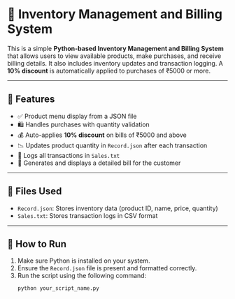# 🛒 Inventory Management and Billing System

This is a simple **Python-based Inventory Management and Billing System** that allows users to view available products, make purchases, and receive billing details. It also includes inventory updates and transaction logging. A **10% discount** is automatically applied to purchases of ₹5000 or more.

---

## 🔧 Features

- ✅ Product menu display from a JSON file
- 🛍️ Handles purchases with quantity validation
- 💰 Auto-applies **10% discount** on bills of ₹5000 and above
- 📉 Updates product quantity in `Record.json` after each transaction
- 📄 Logs all transactions in `Sales.txt`
- 🧾 Generates and displays a detailed bill for the customer

---

## 📁 Files Used

- `Record.json`: Stores inventory data (product ID, name, price, quantity)
- `Sales.txt`: Stores transaction logs in CSV format

---

## 🚀 How to Run

1. Make sure Python is installed on your system.
2. Ensure the `Record.json` file is present and formatted correctly.
3. Run the script using the following command:
   ```bash
   python your_script_name.py
